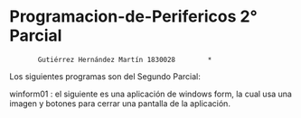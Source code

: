 # Programacion-de-Perifericos 2° Parcial
           Gutiérrez Hernández Martín 1830028        *
Los siguientes programas son del Segundo Parcial:

winform01 : el siguiente es una aplicación de windows form, la cual usa una imagen y botones para cerrar una pantalla de la aplicación.

